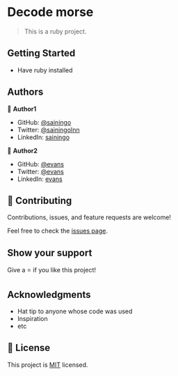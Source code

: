 # Decode morse

> This is a ruby project.

## Getting Started
- Have ruby installed

## Authors

👤 **Author1**

- GitHub: [@sainingo](https://github.com/sainingo)
- Twitter: [@sainingoInn](https://twitter.com/saningoInn)
- LinkedIn: [sainingo](https://www.linkedin.com/in/sainingo/)

👤 **Author2**

- GitHub: [@evans](https://github.com/evans22j)
- Twitter: [@evans](https://twitter.com/saningoInn)
- LinkedIn: [evans](https://www.linkedin.com/in/sainingo/)

## 🤝 Contributing

Contributions, issues, and feature requests are welcome!

Feel free to check the [issues page](../../issues/).

## Show your support

Give a ⭐️ if you like this project!

## Acknowledgments

- Hat tip to anyone whose code was used
- Inspiration
- etc

## 📝 License

This project is [MIT](./MIT.md) licensed.
